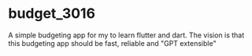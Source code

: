 # budget_3016

A simple budgeting app for my to learn flutter and dart. 
The vision is that this budgeting app should be fast, reliable and "GPT extensible"
